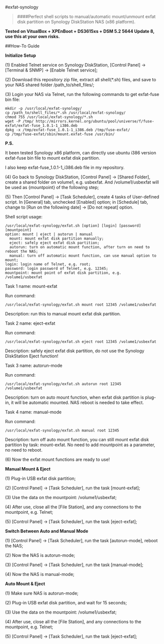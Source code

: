 #exfat-synology

> ####Perfect shell scripts to manual/automatic mount/unmount exfat disk partition on Synology DiskStation NAS (x86 platform).

**Tested on VitualBox + XPEnBoot + DS3615xs + DSM 5.2 5644 Update 8, use this at your own risks.**

##How-To Guide

**Initialize Setup**

(1) Enabled Telnet service on Synology DiskStation, [Control Panel] -> [Terminal & SNMP] -> [Enable Telnet service];

(2) Download this repository zip file, extract all shell(*.sh) files, and save to your NAS shared folder /path_to/shell_files/;

(3) Login your NAS via Telnet, run the following commands to get exfat-fuse bin file:

```
mkdir -p /usr/local/exfat-synology/
cp /path_to/shell_files/*.sh /usr/local/exfat-synology/
chmod 755 /usr/local/exfat-synology/*.sh
wget -P /tmp/ http://mirrors.kernel.org/ubuntu/pool/universe/f/fuse-exfat/exfat-fuse_1.0.1-1_i386.deb
dpkg -x /tmp/exfat-fuse_1.0.1-1_i386.deb /tmp/fuse-exfat/
cp /tmp/fuse-exfat/sbin/mount.exfat-fuse /usr/bin/
```

**P.S.**

It been tested Synology x86 platform, can directly use ubuntu i386 version exfat-fuse bin file to mount exfat disk partition.

I also keep exfat-fuse_1.0.1-1_i386.deb file in my repository.

(4) Go back to Synology DiskStation, [Control Panel] -> [Shared Folder], create a shared folder on volume1, e.g. usbexfat. And /volume1/usbexfat will be used as {mountpoint} of the following step; 

(5) Then [Control Panel] -> [Task Scheduler], create 4 tasks of User-defined script. In [General] tab, unchecked [Enabled] option; in [Schedule] tab, change to [Run on the following date] -> [Do not repeat] option.

Shell script usage:
```
/usr/local/exfat-synology/exfat.sh [option] [login] [password] [mountpoint]
option: mount | eject | autorun | manual
  mount: mount exfat disk partition manually;
  eject: safely eject exfat disk partition;
  autorun: turn on automatic mount function, after turn on need to reboot the NAS;
  manual: turn off automatic mount function, can use manual option to mount;
login: login name of Telnet, e.g. root;
password: login password of Telnet, e.g. 12345;
mountpoint: mount point of exfat disk partition, e.g. /volume1/usbexfat
```

Task 1 name: mount-exfat

Run command:
```
/usr/local/exfat-synology/exfat.sh mount root 12345 /volume1/usbexfat
```
Description: run this to manual mount exfat disk partition.

Task 2 name: eject-exfat

Run command:
```
/usr/local/exfat-synology/exfat.sh eject root 12345 /volume1/usbexfat
```
Description: safely eject exfat disk partition, do not use the Synology DiskStation Eject function!

Task 3 name: autorun-mode

Run command:
```
/usr/local/exfat-synology/exfat.sh autorun root 12345 /volume1/usbexfat
```
Description: turn on auto mount function, when exfat disk partition is plug-in, it will be automatic mounted. NAS reboot is needed to take effect.

Task 4 name: manual-mode

Run command:
```
/usr/local/exfat-synology/exfat.sh manual root 12345
```
Description: turn off auto mount function, you can still mount exfat disk partition by task: mount-exfat. No need to add mountpoint as a parameter, no need to reboot.

(6) Now the exfat mount functions are ready to use!

**Manual Mount & Eject**

(1) Plug-in USB exfat disk partition;

(2) [Control Panel] -> [Task Scheduler], run the task [mount-exfat];

(3) Use the data on the mountpoint: /volume1/usbexfat;

(4) After use, close all the [File Station], and any connections to the mountpoint, e.g. Telnet;

(5) [Control Panel] -> [Task Scheduler], run the task [eject-exfat];

**Switch Between Auto and Manual Mode**

(1) [Control Panel] -> [Task Scheduler], run the task [autorun-mode], reboot the NAS;

(2) Now the NAS is autorun-mode;

(3) [Control Panel] -> [Task Scheduler], run the task [manual-mode];

(4) Now the NAS is manual-mode;

**Auto Mount & Eject**

(1) Make sure NAS is autorun-mode;

(2) Plug-in USB exfat disk partition, and wait for 15 seconds;

(3) Use the data on the mountpoint: /volume1/usbexfat;

(4) After use, close all the [File Station], and any connections to the mountpoint, e.g. Telnet;

(5) [Control Panel] -> [Task Scheduler], run the task [eject-exfat];
